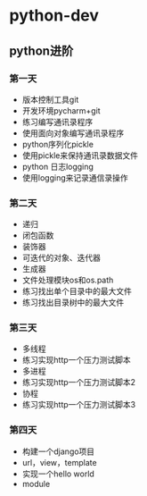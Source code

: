 # python-dev
## python进阶
### 第一天
* 版本控制工具git
* 开发环境pycharm+git
* 练习编写通讯录程序
* 使用面向对象编写通讯录程序
* python序列化pickle
* 使用pickle来保持通讯录数据文件
* python 日志logging
* 使用logging来记录通信录操作

### 第二天
* 递归
* 闭包函数
* 装饰器
* 可迭代的对象、迭代器
* 生成器
* 文件处理模块os和os.path
* 练习找出单个目录中的最大文件
* 练习找出目录树中的最大文件

### 第三天
* 多线程
* 练习实现http一个压力测试脚本
* 多进程
* 练习实现http一个压力测试脚本2
* 协程
* 练习实现http一个压力测试脚本3


### 第四天
* 构建一个django项目
* url，view，template
* 实现一个hello world
* module

